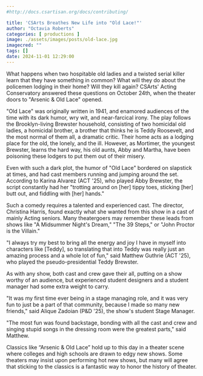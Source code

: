 ```yaml
---
#http://docs.csartisan.org/docs/contributing/

title: 'CSArts Breathes New Life into "Old Lace!"'
author: "Octavia Roberts"
categories: [ productions ]
image: ./assets/images/posts/old-lace.jpg
imagecred: ""
tags: []
date: 2024-11-01 12:29:00
---
```

What happens when two hospitable old ladies and a twisted serial killer learn that they have something in common? What will they do about the policemen lodging in their home? Will they kill again? CSArts' Acting Conservatory answered these questions on October 24th, when the theater doors to "Arsenic & Old Lace" opened.

"Old Lace" was originally written in 1941, and enamored audiences of the time with its dark humor, wry wit, and near-farcical irony. The play follows the Brooklyn-living Brewster household, consisting of two homicidal old ladies, a homicidal brother, a brother that thinks he is Teddy Roosevelt, and the most normal of them all, a dramatic critic. Their home acts as a lodging place for the old, the lonely, and the ill. However, as Mortimer, the youngest Brewster, learns the hard way, his old aunts, Abby and Martha, have been poisoning these lodgers to put them out of their misery. 

Even with such a dark plot, the humor of "Old Lace" bordered on slapstick at times, and had cast members running and jumping around the set. According to Karina Alvarez (ACT '25), who played Abby Brewster, the script constantly had her "trotting around on [her] tippy toes, sticking [her] butt out, and fiddling with [her] hands." 

Such a comedy requires a talented and experienced cast. The director, Christina Harris, found exactly what she wanted from this show in a cast of mainly Acting seniors. Many theatergoers may remember these leads from shows like "A Midsummer Night's Dream," "The 39 Steps," or "John Proctor is the Villain."
 
"I always try my best to bring all the energy and joy I have in myself into characters like [Teddy], so translating that into Teddy was really just an amazing process and a whole lot of fun," said Matthew Guthrie (ACT '25), who played the pseudo-presidential Teddy Brewster.

As with any show, both cast and crew gave their all, putting on a show worthy of an audience, but experienced student designers and a student manager had some extra weight to carry.

"It was my first time ever being in a stage managing role, and it was very fun to just be a part of that community, because I made so many new friends," said Alique Zadoian (P&D '25), the show's student Stage Manager.

"The most fun was found backstage, bonding with all the cast and crew and singing stupid songs in the dressing room were the greatest parts," said Matthew.

Classics like “Arsenic & Old Lace” hold up to this day in a theater scene where colleges and high schools are drawn to edgy new shows. Some theaters may insist upon performing hot new shows, but many will agree that sticking to the classics is a fantastic way to honor the history of theater.

